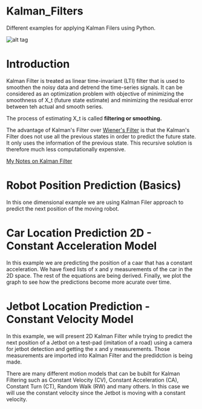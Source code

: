 # Kalman_Filters
Different examples for applying Kalman Filers using Python.

![alt tag](https://raw.githubusercontent.com/rlabbe/Kalman-and-Bayesian-Filters-in-Python/master/animations/05_dog_track.gif)

# Introduction

Kalman Filter is treated as linear time-invariant (LTI) filter that is used to smoothen the noisy data and detrend the time-series signals. It can be considered as an optimization problem with objective of minimizing the smoothness of X_t (future state estimate) and minimizing the residual error between teh actual and smooth series. 

The process of estimating X_t is called **filtering or smoothing.**

The advantage of Kalman's Filter over [Wiener's Filter](https://en.wikipedia.org/wiki/Wiener_filter) is that the Kalman's Filter does not use all the previous states in order to predict the future state. It only uses the information of the previous state. This recursive solution is therefore much less computationally expensive.

[My Notes on Kalman Filter](https://nikolaandro.github.io/kalman-filter/)

# Robot Position Prediction (Basics)

  In this one dimensional example we are using Kalman Filer approach to predict the next position of the moving robot.

# Car Location Prediction 2D - Constant Acceleration Model

  In this example we are predicting the position of a caar that has a constant acceleration. We have fixed lists of x and y measurements of the car in the 2D space. The rest of the equations are being derived. Finally, we plot the graph to see how the predictions become more acurate over time. 

# Jetbot Location Prediction - Constant Velocity Model

  In this example, we will present 2D Kalman Filter while trying to predict the next position of a Jetbot on a test-pad (imitation of a road) using a camera for jetbot detection and getting the x and y measurements. Those measurements are imported into Kalman Filter and the predidction is being made.  

  There are many different motion models that can be bubilt for Kalman Filtering such as Constant Velocity (CV), Constant Acceleration (CA), Constant Turn (CT), Random Walk (RW) and many others. In this case we will use the constant velocity since the Jetbot is moving with a constant velocity. 
  
  

 <!-- 
 ### DISCRETE NOISE MODEL
 
  The discrete noise model assumes that the noise is different at each time period, but it is constant between time periods.
  
 ![discrete noise](./images/discrete_noise.png)
 
   -->
  
  
